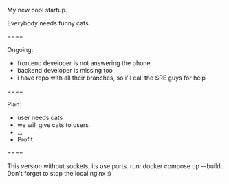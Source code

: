 My new cool startup.

Everybody needs funny cats.

====

Ongoing:
- frontend developer is not answering the phone
- backend developer is missing too
- i have repo with all their branches, so i'll call the SRE guys for help

====

Plan: 
- user needs cats
- we will give cats to users
- ...
- Profit

====

This version without sockets, its use ports.
run: docker compose up --build. Don't forget to stop the local nginx :)
